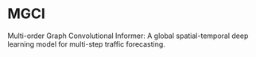 # MGCI
Multi-order Graph Convolutional Informer: A global spatial-temporal deep learning model for multi-step traffic forecasting.
